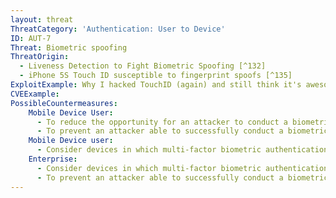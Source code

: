 ```yaml
---
layout: threat
ThreatCategory: 'Authentication: User to Device'
ID: AUT-7
Threat: Biometric spoofing
ThreatOrigin:
  - Liveness Detection to Fight Biometric Spoofing [^132]
  - iPhone 5S Touch ID susceptible to fingerprint spoofs [^135]
ExploitExample: Why I hacked TouchID (again) and still think it's awesome [^133]
CVEExample:
PossibleCountermeasures:
    Mobile Device User:
      - To reduce the opportunity for an attacker to conduct a biometric spoofing attack, physically secure the device (e.g., lock it in a secure container) when leaving it directly unattended.
      - To prevent an attacker able to successfully conduct a biometric spoofing attack against the device from automatically gaining access to sensitive data, implement multi-factor authentication mechanisms for sensitive apps or services.
    Mobile Device user:
      - Consider devices in which multi-factor biometric authentication mechanisms transform the biometric data using an additional factor (e.g., password or cryptographic token).
    Enterprise:
      - Consider devices in which multi-factor biometric authentication mechanisms transform the biometric data using an additional factor (e.g., password or cryptographic token).
      - To prevent an attacker able to successfully conduct a biometric spoofing attack against the device from automatically gaining access to sensitive data, implement multi-factor authentication mechanisms for sensitive apps or services.
---
```

